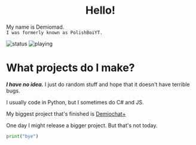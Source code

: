 <h1 align="center">Hello!</h1>

My name is Demiomad. <br> `I was formerly known as PolishBoiYT.`


<img src="https://api.statusbadges.me/badge/status/994187133847875604?simple=true&style=for-the-badge" alt="status">
<img src="https://api.statusbadges.me/badge/playing/994187133847875604?style=for-the-badge" alt="playing">

# What projects do I make?
***I have no idea.*** I just do random stuff and hope that it doesn't have terrible bugs.

I usually code in Python, but I sometimes do C# and JS.

My biggest project that's finished is [Demiochat+](https://github.com/DemioMAD/demiochatplus/)

One day I might release a bigger project. But that's not today.

```py
print("bye")
```

